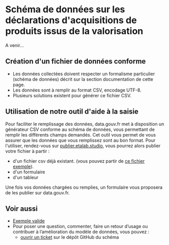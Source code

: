 # Schéma de données sur les déclarations d'acquisitions de produits issus de la valorisation

A venir...

## Création d'un fichier de données conforme

* Les données collectées doivent respecter un formalisme particulier (schéma de données) décrit sur la section documentation de cette page.
* Les données sont à remplir au format CSV, encodage UTF-8.
* Plusieurs solutions existent pour générer ce fichier CSV.

## Utilisation de notre outil d'aide à la saisie

Pour faciliter le remplissage des données, data.gouv.fr met à disposition un générateur CSV conforme au schéma de données, vous permettant de remplir les différents champs demandés. Cet outil vous permet de vous assurer que les données que vous remplissez sont au bon format. Pour l'utiliser, rendez-vous sur [publier.etalab.studio](https://publier.etalab.studio/select?schema=datagouv%2Fschema-declaration-biens-valorisation), vous pourrez alors publier votre fichier à partir : 
- d'un fichier csv déjà existant. (vous pouvez partir de [ce fichier exemple](https://github.com/datagouv/schema-declaration-biens-valorisation/blob/main/exemple-valide.csv)).
- d'un formulaire
- d'un tableur

Une fois vos données chargées ou remplies, un formulaire vous proposera de les publier sur data.gouv.fr.

## Voir aussi
- [Exemple valide](https://github.com/datagouv/schema-declaration-biens-valorisation/blob/main/exemple-valide.csv)
- Pour poser une question, commenter, faire un retour d’usage ou contribuer à l’amélioration du modèle de données, vous pouvez :
    - [ouvrir un ticket](https://github.com/datagouv/schema-declaration-biens-valorisation/issues) sur le dépôt GitHub du schéma
